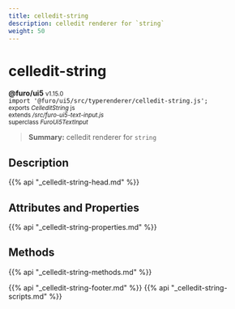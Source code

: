 ```yaml
---
title: celledit-string
description: celledit renderer for `string`
weight: 50
---
```


# celledit-string
**@furo/ui5** <small>v1.15.0</small>
<br>`import '@furo/ui5/src/typerenderer/celledit-string.js';`<small>
<br>exports *CelleditString* js
<br>extends */src/furo-ui5-text-input.js*
<br>superclass *FuroUi5TextInput*</small>

> **Summary:** celledit renderer for `string`

## Description



{{% api "_celledit-string-head.md" %}}

## Attributes and Properties
{{% api "_celledit-string-properties.md" %}}




## Methods
{{% api "_celledit-string-methods.md" %}}






{{% api "_celledit-string-footer.md" %}}
{{% api "_celledit-string-scripts.md" %}}
